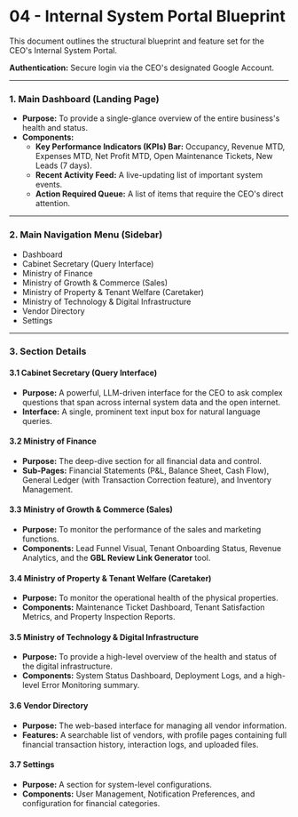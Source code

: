 # 04 - Internal System Portal Blueprint

This document outlines the structural blueprint and feature set for the CEO's Internal System Portal.

**Authentication:** Secure login via the CEO's designated Google Account.

---

### 1. Main Dashboard (Landing Page)

- **Purpose:** To provide a single-glance overview of the entire business's health and status.
- **Components:**
    - **Key Performance Indicators (KPIs) Bar:** Occupancy, Revenue MTD, Expenses MTD, Net Profit MTD, Open Maintenance Tickets, New Leads (7 days).
    - **Recent Activity Feed:** A live-updating list of important system events.
    - **Action Required Queue:** A list of items that require the CEO's direct attention.

---

### 2. Main Navigation Menu (Sidebar)

- Dashboard
- Cabinet Secretary (Query Interface)
- Ministry of Finance
- Ministry of Growth & Commerce (Sales)
- Ministry of Property & Tenant Welfare (Caretaker)
- Ministry of Technology & Digital Infrastructure
- Vendor Directory
- Settings

---

### 3. Section Details

#### 3.1 Cabinet Secretary (Query Interface)
- **Purpose:** A powerful, LLM-driven interface for the CEO to ask complex questions that span across internal system data and the open internet.
- **Interface:** A single, prominent text input box for natural language queries.

#### 3.2 Ministry of Finance
- **Purpose:** The deep-dive section for all financial data and control.
- **Sub-Pages:** Financial Statements (P&L, Balance Sheet, Cash Flow), General Ledger (with Transaction Correction feature), and Inventory Management.

#### 3.3 Ministry of Growth & Commerce (Sales)
- **Purpose:** To monitor the performance of the sales and marketing functions.
- **Components:** Lead Funnel Visual, Tenant Onboarding Status, Revenue Analytics, and the **GBL Review Link Generator** tool.

#### 3.4 Ministry of Property & Tenant Welfare (Caretaker)
- **Purpose:** To monitor the operational health of the physical properties.
- **Components:** Maintenance Ticket Dashboard, Tenant Satisfaction Metrics, and Property Inspection Reports.

#### 3.5 Ministry of Technology & Digital Infrastructure
- **Purpose:** To provide a high-level overview of the health and status of the digital infrastructure.
- **Components:** System Status Dashboard, Deployment Logs, and a high-level Error Monitoring summary.

#### 3.6 Vendor Directory
- **Purpose:** The web-based interface for managing all vendor information.
- **Features:** A searchable list of vendors, with profile pages containing full financial transaction history, interaction logs, and uploaded files.

#### 3.7 Settings
- **Purpose:** A section for system-level configurations.
- **Components:** User Management, Notification Preferences, and configuration for financial categories.